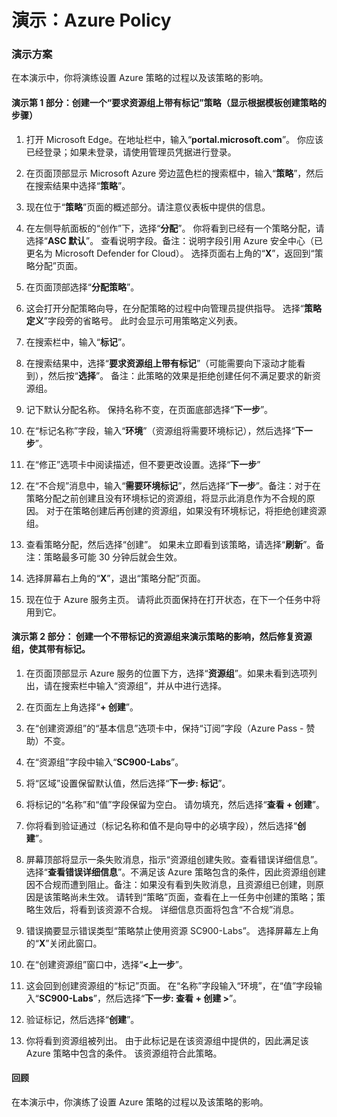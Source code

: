 ﻿---
Demo:
    title: 'Azure Policy'
    module: '模块 4 第 5 课：描述 Microsoft 合规性解决方案的功能：描述 Azure Policy'
---


# 演示：Azure Policy

### 演示方案
在本演示中，你将演练设置 Azure 策略的过程以及该策略的影响。

#### 演示第 1 部分：创建一个“要求资源组上带有标记”策略（显示根据模板创建策略的步骤）

1. 打开 Microsoft Edge。在地址栏中，输入“**portal.microsoft.com**”。  你应该已经登录；如果未登录，请使用管理员凭据进行登录。

1. 在页面顶部显示 Microsoft Azure 旁边蓝色栏的搜索框中，输入“**策略**”，然后在搜索结果中选择“**策略**”。

1. 现在位于“**策略**”页面的概述部分。请注意仪表板中提供的信息。

1. 在左侧导航面板的“创作”下，选择“**分配**”。  你将看到已经有一个策略分配，请选择“**ASC 默认**”。  查看说明字段。备注：说明字段引用 Azure 安全中心（已更名为 Microsoft Defender for Cloud）。  选择页面右上角的“**X**”，返回到“策略分配”页面。

1. 在页面顶部选择“**分配策略**”。

1. 这会打开分配策略向导，在分配策略的过程中向管理员提供指导。  选择“**策略定义**”字段旁的省略号。  此时会显示可用策略定义列表。  

1. 在搜索栏中，输入“**标记**”。

1. 在搜索结果中，选择“**要求资源组上带有标记**”（可能需要向下滚动才能看到），然后按“**选择**”。  备注：此策略的效果是拒绝创建任何不满足要求的新资源组。  

1. 记下默认分配名称。  保持名称不变，在页面底部选择“**下一步**”。

1. 在“标记名称”字段，输入“**环境**”（资源组将需要环境标记），然后选择“**下一步**”。  

1. 在“修正”选项卡中阅读描述，但不要更改设置。选择“**下一步**”

1. 在“不合规”消息中，输入“**需要环境标记**”，然后选择“**下一步**”。备注：对于在策略分配之前创建且没有环境标记的资源组，将显示此消息作为不合规的原因。  对于在策略创建后再创建的资源组，如果没有环境标记，将拒绝创建资源组。

1. 查看策略分配，然后选择“创建”。  如果未立即看到该策略，请选择“**刷新**”。备注：策略最多可能 30 分钟后就会生效。

1. 选择屏幕右上角的“**X**”，退出“策略分配”页面。

1. 现在位于 Azure 服务主页。  请将此页面保持在打开状态，在下一个任务中将用到它。

#### 演示第 2 部分：  创建一个不带标记的资源组来演示策略的影响，然后修复资源组，使其带有标记。

1. 在页面顶部显示 Azure 服务的位置下方，选择“**资源组**”。如果未看到选项列出，请在搜索栏中输入“资源组”，并从中进行选择。

1. 在页面左上角选择“**+ 创建**”。

1. 在“创建资源组”的“基本信息”选项卡中，保持“订阅”字段（Azure Pass - 赞助）不变。

1. 在“资源组”字段中输入“**SC900-Labs**”。

1. 将“区域”设置保留默认值，然后选择“**下一步: 标记**”。

1. 将标记的“名称”和“值”字段保留为空白。  请勿填充，然后选择“**查看 + 创建**”。

1. 你将看到验证通过（标记名称和值不是向导中的必填字段），然后选择“**创建**”。

1. 屏幕顶部将显示一条失败消息，指示“资源组创建失败。查看错误详细信息”。  选择“**查看错误详细信息**”。不满足该 Azure 策略包含的条件，因此资源组创建因不合规而遭到阻止。备注：如果没有看到失败消息，且资源组已创建，则原因是该策略尚未生效。  请转到“策略”页面，查看在上一任务中创建的策略；策略生效后，将看到该资源不合规。  详细信息页面将包含“不合规”消息。

1. 错误摘要显示错误类型“策略禁止使用资源 SC900-Labs”。  选择屏幕左上角的“**X**”关闭此窗口。

1. 在“创建资源组”窗口中，选择“**<上一步**”。

1. 这会回到创建资源组的“标记”页面。  在“名称”字段输入“环境”，在“值”字段输入“**SC900-Labs**”，然后选择“**下一步: 查看 + 创建 >**”。

1. 验证标记，然后选择“**创建**”。

1. 你将看到资源组被列出。  由于此标记是在该资源组中提供的，因此满足该 Azure 策略中包含的条件。  该资源组符合此策略。

#### 回顾

在本演示中，你演练了设置 Azure 策略的过程以及该策略的影响。
